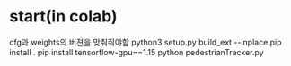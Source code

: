 # start(in colab)
cfg과 weights의 버젼을 맞춰줘야함
      python3 setup.py build_ext --inplace
      pip install .
      pip install tensorflow-gpu==1.15 
      python pedestrianTracker.py
